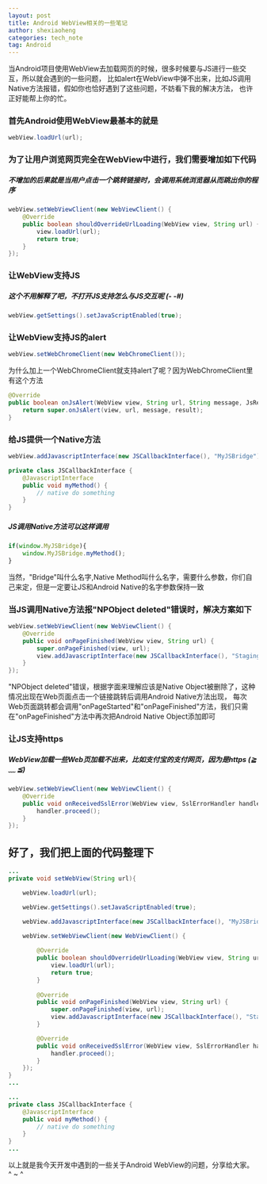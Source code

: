 ```yaml
---
layout: post
title: Android WebView相关的一些笔记
author: shexiaoheng
categories: tech_note
tag: Android
---
```


当Android项目使用WebView去加载网页的时候，很多时候要与JS进行一些交互，所以就会遇到的一些问题，
比如alert在WebView中弹不出来，比如JS调用Native方法报错，假如你也恰好遇到了这些问题，不妨看下我的解决方法，
也许正好能帮上你的忙。

<!-- more -->

### 首先Android使用WebView最基本的就是

```Java
webView.loadUrl(url);
```

### 为了让用户浏览网页完全在WebView中进行，我们需要增加如下代码

##### 不增加的后果就是当用户点击一个跳转链接时，会调用系统浏览器从而跳出你的程序


```java
webView.setWebViewClient(new WebViewClient() {
	@Override
    public boolean shouldOverrideUrlLoading(WebView view, String url) {
        view.loadUrl(url);
        return true;
    }
});
```

### 让WebView支持JS

##### 这个不用解释了吧，不打开JS支持怎么与JS交互呢 (- -#)

```java
webView.getSettings().setJavaScriptEnabled(true);
```

### 让WebView支持JS的alert

```java
webView.setWebChromeClient(new WebChromeClient());
```

为什么加上一个WebChromeClient就支持alert了呢？因为WebChromeClient里有这个方法

```java
@Override
public boolean onJsAlert(WebView view, String url, String message, JsResult result) {
    return super.onJsAlert(view, url, message, result);
}
```

### 给JS提供一个Native方法

```java
webView.addJavascriptInterface(new JSCallbackInterface(), "MyJSBridge");
```

```java
private class JSCallbackInterface {
	@JavascriptInterface
    public void myMethod() {
    	// native do something
    }
}
```

##### JS调用Native方法可以这样调用

```javascript
if(window.MyJSBridge){
	window.MyJSBridge.myMethod();
}
```

当然，"Bridge"叫什么名字,Native Method叫什么名字，需要什么参数，你们自己来定，但是一定要让JS和Android Native的名字参数保持一致


### 当JS调用Native方法报"NPObject deleted"错误时，解决方案如下

```java
webView.setWebViewClient(new WebViewClient() {
    @Override
    public void onPageFinished(WebView view, String url) {
        super.onPageFinished(view, url);
        view.addJavascriptInterface(new JSCallbackInterface(), "StagingPayBridge");
    }
});
```

"NPObject deleted"错误，根据字面来理解应该是Native Object被删除了，这种情况出现在Web页面点击一个链接跳转后调用Android Native方法出现，
每次Web页面跳转都会调用"onPageStarted"和"onPageFinished"方法，我们只需在"onPageFinished"方法中再次把Android Native Object添加即可


### 让JS支持https

##### WebView加载一些Web页加载不出来，比如支付宝的支付网页，因为是https (≧﹏ ≦) 

```java
webView.setWebViewClient(new WebViewClient() {
    @Override
    public void onReceivedSslError(WebView view, SslErrorHandler handler, SslError error) {
        handler.proceed();
    }
});
```

## 好了，我们把上面的代码整理下

```java
...
private void setWebView(String url){

    webView.loadUrl(url);

    webView.getSettings().setJavaScriptEnabled(true);

    webView.addJavascriptInterface(new JSCallbackInterface(), "MyJSBridge");

    webView.setWebViewClient(new WebViewClient() {
    
        @Override
        public boolean shouldOverrideUrlLoading(WebView view, String url) {
            view.loadUrl(url);
            return true;
        }
    
        @Override
        public void onPageFinished(WebView view, String url) {
            super.onPageFinished(view, url);
            view.addJavascriptInterface(new JSCallbackInterface(), "StagingPayBridge");
        }

        @Override
        public void onReceivedSslError(WebView view, SslErrorHandler handler, SslError error) {
            handler.proceed();
        }
    });
}
...
```

```java
...
private class JSCallbackInterface {
    @JavascriptInterface
    public void myMethod() {
        // native do something
    }
}
...
```

以上就是我今天开发中遇到的一些关于Android WebView的问题，分享给大家。 ^ ~ ^ 
